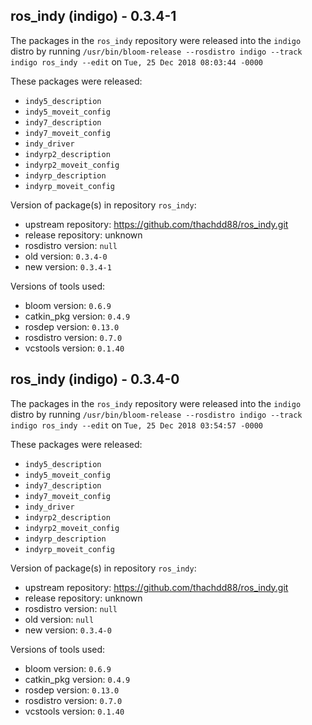 ## ros_indy (indigo) - 0.3.4-1

The packages in the `ros_indy` repository were released into the `indigo` distro by running `/usr/bin/bloom-release --rosdistro indigo --track indigo ros_indy --edit` on `Tue, 25 Dec 2018 08:03:44 -0000`

These packages were released:
- `indy5_description`
- `indy5_moveit_config`
- `indy7_description`
- `indy7_moveit_config`
- `indy_driver`
- `indyrp2_description`
- `indyrp2_moveit_config`
- `indyrp_description`
- `indyrp_moveit_config`

Version of package(s) in repository `ros_indy`:

- upstream repository: https://github.com/thachdd88/ros_indy.git
- release repository: unknown
- rosdistro version: `null`
- old version: `0.3.4-0`
- new version: `0.3.4-1`

Versions of tools used:

- bloom version: `0.6.9`
- catkin_pkg version: `0.4.9`
- rosdep version: `0.13.0`
- rosdistro version: `0.7.0`
- vcstools version: `0.1.40`


## ros_indy (indigo) - 0.3.4-0

The packages in the `ros_indy` repository were released into the `indigo` distro by running `/usr/bin/bloom-release --rosdistro indigo --track indigo ros_indy --edit` on `Tue, 25 Dec 2018 03:54:57 -0000`

These packages were released:
- `indy5_description`
- `indy5_moveit_config`
- `indy7_description`
- `indy7_moveit_config`
- `indy_driver`
- `indyrp2_description`
- `indyrp2_moveit_config`
- `indyrp_description`
- `indyrp_moveit_config`

Version of package(s) in repository `ros_indy`:

- upstream repository: https://github.com/thachdd88/ros_indy.git
- release repository: unknown
- rosdistro version: `null`
- old version: `null`
- new version: `0.3.4-0`

Versions of tools used:

- bloom version: `0.6.9`
- catkin_pkg version: `0.4.9`
- rosdep version: `0.13.0`
- rosdistro version: `0.7.0`
- vcstools version: `0.1.40`
